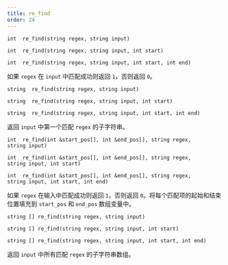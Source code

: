 ```yaml
---
title: re_find
order: 24
---
```

`int  re_find(string regex, string input)`

`int  re_find(string regex, string input, int start)`

`int  re_find(string regex, string input, int start, int end)`

如果 `regex` 在 `input` 中匹配成功则返回 `1`，否则返回 `0`。

`string  re_find(string regex, string input)`

`string  re_find(string regex, string input, int start)`

`string  re_find(string regex, string input, int start, int end)`

返回 `input` 中第一个匹配 `regex` 的子字符串。

`int  re_find(int &start_pos[], int &end_pos[], string regex, string input)`

`int  re_find(int &start_pos[], int &end_pos[], string regex, string input, int start)`

`int  re_find(int &start_pos[], int &end_pos[], string regex, string input, int start, int end)`

如果 `regex` 在输入中匹配成功则返回 `1`，否则返回 `0`。将每个匹配项的起始和结束位置填充到 `start_pos` 和 `end_pos` 数组变量中。

`string [] re_find(string regex, string input)`

`string [] re_find(string regex, string input, int start)`

`string [] re_find(string regex, string input, int start, int end)`

返回 `input` 中所有匹配 `regex` 的子字符串数组。
